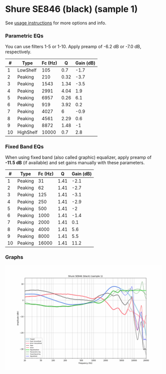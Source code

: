 # Shure SE846 (black) (sample 1)
See [usage instructions](https://github.com/jaakkopasanen/AutoEq#usage) for more options and info.

### Parametric EQs
You can use filters 1-5 or 1-10. Apply preamp of -6.2 dB or -7.0 dB, respectively.

|   # | Type      |   Fc (Hz) |    Q |   Gain (dB) |
|-----|-----------|-----------|------|-------------|
|   1 | LowShelf  |       105 | 0.7  |        -1.7 |
|   2 | Peaking   |       210 | 0.32 |        -3.7 |
|   3 | Peaking   |      1543 | 1.34 |        -3.5 |
|   4 | Peaking   |      2991 | 4.04 |         1.9 |
|   5 | Peaking   |      6957 | 0.26 |         6.1 |
|   6 | Peaking   |       919 | 3.92 |         0.2 |
|   7 | Peaking   |      4027 | 6    |        -0.9 |
|   8 | Peaking   |      4561 | 2.29 |         0.6 |
|   9 | Peaking   |      8872 | 1.48 |        -1   |
|  10 | HighShelf |     10000 | 0.7  |         2.8 |

### Fixed Band EQs
When using fixed band (also called graphic) equalizer, apply preamp of **-11.5 dB** (if available) and set gains manually with these parameters.

|   # | Type    |   Fc (Hz) |    Q |   Gain (dB) |
|-----|---------|-----------|------|-------------|
|   1 | Peaking |        31 | 1.41 |        -2.1 |
|   2 | Peaking |        62 | 1.41 |        -2.7 |
|   3 | Peaking |       125 | 1.41 |        -3.1 |
|   4 | Peaking |       250 | 1.41 |        -2.9 |
|   5 | Peaking |       500 | 1.41 |        -2   |
|   6 | Peaking |      1000 | 1.41 |        -1.4 |
|   7 | Peaking |      2000 | 1.41 |         0.1 |
|   8 | Peaking |      4000 | 1.41 |         5.6 |
|   9 | Peaking |      8000 | 1.41 |         5.5 |
|  10 | Peaking |     16000 | 1.41 |        11.2 |

### Graphs
![](./Shure%20SE846%20(black)%20(sample%201).png)
